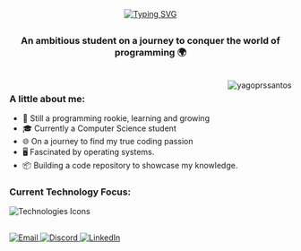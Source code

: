 <!-- Apresentation -->

<div align="center">
  <a href="https://git.io/typing-svg">
    <img src="https://readme-typing-svg.demolab.com?font=Fira+Code&weight=500&size=30&duration=3500&pause=1000&color=6EDE04&center=true&vCenter=true&width=700&lines=Hey+there!;Welcome+to+my+profile!;I'm Yago, just turned 20!;Made in Brazil!;Always trying to improve (and code)" alt="Typing SVG" />
  </a>
</div>

##
<h3 align="center">An ambitious student on a journey to conquer the world of programming 🌍</h3><br>

<!-- Activity Chart -->
<img align="right" src="https://github-readme-stats.vercel.app/api?username=yagoprssantos&theme=chartreuse-dark&show_icons=true&locale=en" alt="yagoprssantos" />

<!-- Introduction -->
<h3>A little about me:</h3>
<ul align=left>
  <li>🌱 Still a programming rookie, learning and growing</li>
  <li>🎓 Currently a Computer Science student</li>
  <li>🌐 On a journey to find my true coding passion</li>
  <li>🖥️ Fascinated by operating systems.</li>
  <li>📦 Building a code repository to showcase my knowledge.</li>
</ul>

<!-- Technology Icons -->
<h3>Current Technology Focus:</h3>
<img alt="Technologies Icons" src="https://skillicons.dev/icons?i=python,c,html,css,javascript,mysql,linux">

##

<!-- Social Links -->
<div> 
  <a href="mailto:yagoprs.santoscontato@gmail.com">
    <img src="https://img.shields.io/badge/-Gmail-%23333?style=for-the-badge&logo=gmail&logoColor=white" target="_blank" alt="Email">
  </a>
  <a href="https://discordapp.com/users/405423872754712586" target="_blank">
    <img src="https://img.shields.io/badge/Discord-7289DA?style=for-the-badge&logo=discord&logoColor=white" target="_blank" alt="Discord">
  </a> 
  <a href="https://www.linkedin.com/in/yagoprssantos" target="_blank">
    <img src="https://img.shields.io/badge/-LinkedIn-%230077B5?style=for-the-badge&logo=linkedin&logoColor=white" target="_blank" alt="LinkedIn">
  </a> 
</div>
